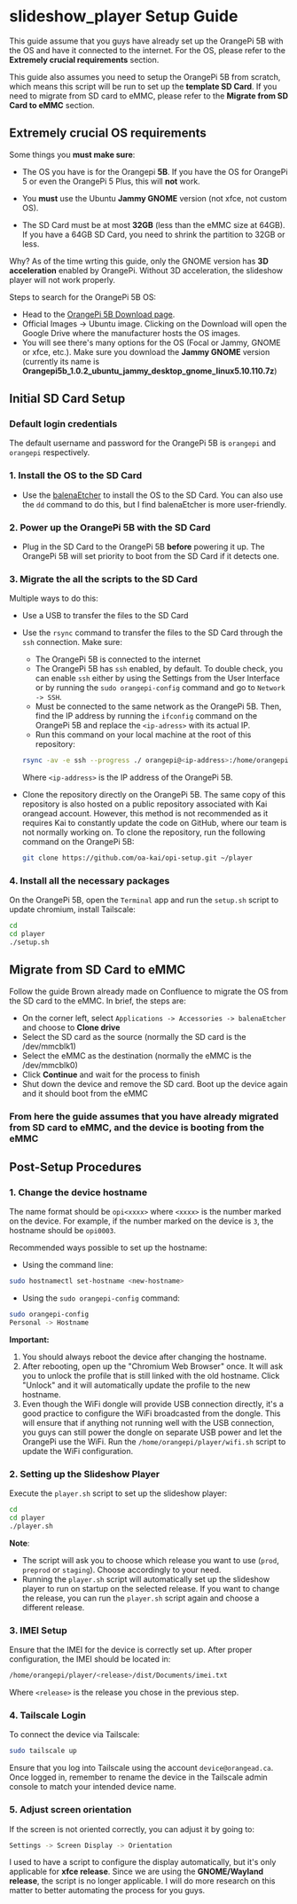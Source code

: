 # slideshow_player Setup Guide

This guide assume that you guys have already set up the OrangePi 5B with the OS and have it connected to the internet. For the OS, please refer to the **Extremely crucial requirements** section.

This guide also assumes you need to setup the OrangePi 5B from scratch, which means this script will be run to set up the **template SD Card**. If you need to migrate from SD card to eMMC, please refer to the **Migrate from SD Card to eMMC** section.

## Extremely crucial OS requirements

Some things you **must make sure**:

- The OS you have is for the Orangepi **5B**. If you have the OS for OrangePi 5 or even the OrangePi 5 Plus, this will **not** work.

- You **must** use the Ubuntu **Jammy GNOME** version (not xfce, not custom OS).

- The SD Card must be at most **32GB** (less than the eMMC size at 64GB). If you have a 64GB SD Card, you need to shrink the partition to 32GB or less.

Why? As of the time wrting this guide, only the GNOME version has **3D acceleration** enabled by OrangePi. Without 3D acceleration, the slideshow player will not work properly.

Steps to search for the OrangePi 5B OS:

- Head to the [OrangePi 5B Download page](http://www.orangepi.org/html/hardWare/computerAndMicrocontrollers/service-and-support/Orange-Pi-5B.html).
- Official Images -> Ubuntu image. Clicking on the Download will open the Google Drive where the manufacturer hosts the OS images.
- You will see there's many options for the OS (Focal or Jammy, GNOME or xfce, etc.). Make sure you download the **Jammy GNOME** version (currently its name is **Orangepi5b_1.0.2_ubuntu_jammy_desktop_gnome_linux5.10.110.7z**)

## Initial SD Card Setup

### Default login credentials

The default username and password for the OrangePi 5B is `orangepi` and `orangepi` respectively.

### 1. Install the OS to the SD Card

- Use the [balenaEtcher](https://www.balena.io/etcher/) to install the OS to the SD Card. You can also use the `dd` command to do this, but I find balenaEtcher is more user-friendly.

### 2. Power up the OrangePi 5B with the SD Card

- Plug in the SD Card to the OrangePi 5B **before** powering it up. The OrangePi 5B will set priority to boot from the SD Card if it detects one.

### 3. Migrate the all the scripts to the SD Card

Multiple ways to do this:

- Use a USB to transfer the files to the SD Card
- Use the `rsync` command to transfer the files to the SD Card through the `ssh` connection. Make sure:

  - The OrangePi 5B is connected to the internet
  - The OrangePi 5B has `ssh` enabled, by default. To double check, you can enable `ssh` either by using the Settings from the User Interface or by running the `sudo orangepi-config` command and go to `Network -> SSH`.
  - Must be connected to the same network as the OrangePi 5B. Then, find the IP address by running the `ifconfig` command on the OrangePi 5B and replace the `<ip-adress>` with its actual IP.
  - Run this command on your local machine at the root of this repository:

  ```bash
  rsync -av -e ssh --progress ./ orangepi@<ip-address>:/home/orangepi/player --exclude='.git/'
  ```

  Where `<ip-address>` is the IP address of the OrangePi 5B.

- Clone the repository directly on the OrangePi 5B.
  The same copy of this repository is also hosted on a public repository associated with Kai orangead account. However, this method is not recommended as it requires Kai to constantly update the code on GitHub, where our team is not normally working on. To clone the repository, run the following command on the OrangePi 5B:

  ```bash
  git clone https://github.com/oa-kai/opi-setup.git ~/player
  ```

### 4. Install all the necessary packages

On the OrangePi 5B, open the `Terminal` app and run the `setup.sh` script to update chromium, install Tailscale:

```bash
cd
cd player
./setup.sh
```

## Migrate from SD Card to eMMC

Follow the guide Brown already made on Confluence to migrate the OS from the SD card to the eMMC. In brief, the steps are:

- On the corner left, select `Applications -> Accessories -> balenaEtcher` and choose to **Clone drive**
- Select the SD card as the source (normally the SD card is the /dev/mmcblk1)
- Select the eMMC as the destination (normally the eMMC is the /dev/mmcblk0)
- Click **Continue** and wait for the process to finish
- Shut down the device and remove the SD card. Boot up the device again and it should boot from the eMMC

### From here the guide assumes that you have already migrated from SD card to eMMC, and the device is booting from the eMMC

## Post-Setup Procedures

### 1. Change the device hostname

The name format should be `opi<xxxx>` where `<xxxx>` is the number marked on the device. For example, if the number marked on the device is `3`, the hostname should be `opi0003`.

Recommended ways possible to set up the hostname:

- Using the command line:

```bash
sudo hostnamectl set-hostname <new-hostname>
```

- Using the `sudo orangepi-config` command:

```bash
sudo orangepi-config
Personal -> Hostname
```

**Important:**

1. You should always reboot the device after changing the hostname.
2. After rebooting, open up the "Chromium Web Browser" once. It will ask you to unlock the profile that is still linked with the old hostname. Click "Unlock" and it will automatically update the profile to the new hostname.
3. Even though the WiFi dongle will provide USB connection directly, it's a good practice to configure the WiFi broadcasted from the dongle. This will ensure that if anything not running well with the USB connection, you guys can still power the dongle on separate USB power and let the OrangePi use the WiFi. Run the `/home/orangepi/player/wifi.sh` script to update the WiFi configuration.

### 2. Setting up the Slideshow Player

Execute the `player.sh` script to set up the slideshow player:

```bash
cd
cd player
./player.sh
```

**Note**:

- The script will ask you to choose which release you want to use (`prod`, `preprod` or `staging`). Choose accordingly to your need.
- Running the `player.sh` script will automatically set up the slideshow player to run on startup on the selected release. If you want to change the release, you can run the `player.sh` script again and choose a different release.

### 3. IMEI Setup

Ensure that the IMEI for the device is correctly set up. After proper configuration, the IMEI should be located in:

```bash
/home/orangepi/player/<release>/dist/Documents/imei.txt
```

Where `<release>` is the release you chose in the previous step.

### 4. Tailscale Login

To connect the device via Tailscale:

```bash
sudo tailscale up
```

Ensure that you log into Tailscale using the account `device@orangead.ca`. Once logged in, remember to rename the device in the Tailscale admin console to match your intended device name.

### 5. Adjust screen orientation

If the screen is not oriented correctly, you can adjust it by going to:

```bash
Settings -> Screen Display -> Orientation
```

I used to have a script to configure the display automatically, but it's only applicable for **xfce release**. Since we are using the **GNOME/Wayland release**, the script is no longer applicable. I will do more research on this matter to better automating the process for you guys.
